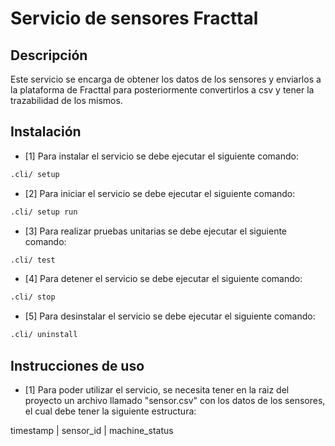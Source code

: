 # Servicio de sensores Fracttal

## Descripción
Este servicio se encarga de obtener los datos de los sensores y enviarlos a la plataforma de Fracttal
para posteriormente convertirlos a csv y tener la trazabilidad de los mismos.

## Instalación
- [1] Para instalar el servicio se debe ejecutar el siguiente comando:

```bash
.cli/ setup
```
- [2] Para iniciar el servicio se debe ejecutar el siguiente comando:

```bash
.cli/ setup run
```
- [3] Para realizar pruebas unitarias se debe ejecutar el siguiente comando:

```bash
.cli/ test
```
- [4] Para detener el servicio se debe ejecutar el siguiente comando:

```bash
.cli/ stop
```
- [5] Para desinstalar el servicio se debe ejecutar el siguiente comando:

```bash
.cli/ uninstall
```

## Instrucciones de uso
- [1] Para poder utilizar el servicio, se necesita tener en la raiz del proyecto un archivo llamado "sensor.csv" con los datos de los sensores, el cual debe tener la siguiente estructura:

timestamp | sensor_id | machine_status